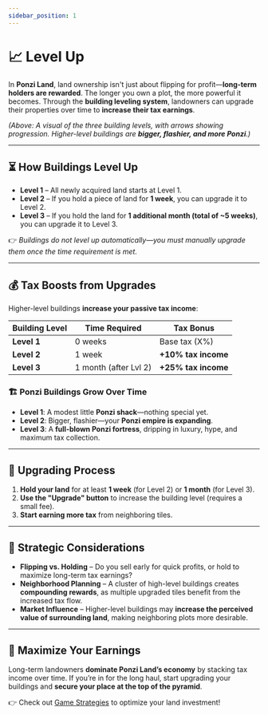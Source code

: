 ```yaml
---
sidebar_position: 1
---
```


# 📈 Level Up  

In **Ponzi Land**, land ownership isn't just about flipping for profit—**long-term holders are rewarded**. The longer you own a plot, the more powerful it becomes. Through the **building leveling system**, landowners can upgrade their properties over time to **increase their tax earnings**.  

<!-- ![Building Level Progression](./images/building_leveling.png)   -->
*(Above: A visual of the three building levels, with arrows showing progression. Higher-level buildings are **bigger, flashier, and more Ponzi**.)*  

---

## ⏳ How Buildings Level Up  

- **Level 1** – All newly acquired land starts at Level 1.  
- **Level 2** – If you hold a piece of land for **1 week**, you can upgrade it to Level 2.  
- **Level 3** – If you hold the land for **1 additional month (total of ~5 weeks)**, you can upgrade it to Level 3.  

👉 *Buildings do not level up automatically—you must manually upgrade them once the time requirement is met.*  

---

## 💰 Tax Boosts from Upgrades  

Higher-level buildings **increase your passive tax income**:  

| Building Level | Time Required | Tax Bonus |
|---------------|--------------|-----------|
| **Level 1**   | 0 weeks       | Base tax (X%) |
| **Level 2**   | 1 week        | **+10% tax income** |
| **Level 3**   | 1 month (after Lvl 2) | **+25% tax income** |

### 🏗 **Ponzi Buildings Grow Over Time**  
- **Level 1**: A modest little **Ponzi shack**—nothing special yet.  
- **Level 2**: Bigger, flashier—your **Ponzi empire is expanding**.  
- **Level 3**: A **full-blown Ponzi fortress**, dripping in luxury, hype, and maximum tax collection.  

---

## 🔄 Upgrading Process  

1. **Hold your land** for at least **1 week** (for Level 2) or **1 month** (for Level 3).  
2. **Use the "Upgrade" button** to increase the building level (requires a small fee).  
3. **Start earning more tax** from neighboring tiles.  

---

## 🎯 Strategic Considerations  

- **Flipping vs. Holding** – Do you sell early for quick profits, or hold to maximize long-term tax earnings?  
- **Neighborhood Planning** – A cluster of high-level buildings creates **compounding rewards**, as multiple upgraded tiles benefit from the increased tax flow.  
- **Market Influence** – Higher-level buildings may **increase the perceived value of surrounding land**, making neighboring plots more desirable.

---

## 🚀 Maximize Your Earnings  

Long-term landowners **dominate Ponzi Land’s economy** by stacking tax income over time. If you’re in for the long haul, start upgrading your buildings and **secure your place at the top of the pyramid**.  

👉 Check out [Game Strategies](#game-strategies) to optimize your land investment!

